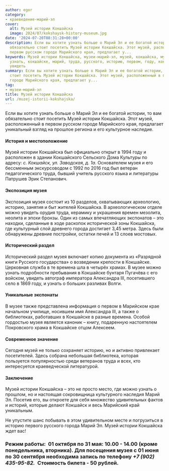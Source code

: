 ```yaml
---
author: egor
category:
- краеведение-марий-эл
cover:
  alt: Музей истории Кокшайска
  image: 2024/07/kokshaysk-history-museum.jpg
date: '2024-07-20T08:31:28+00:00'
description: Если вы хотите узнать больше о Марий Эл и ее богатой истории, то вам
  обязательно стоит посетить Музей истории Кокшайска. Этот музей, расположенный в
  первом русском городе Марийского края, предлагает у...
keywords: Музей истории Кокшайска, музеи-марий-эл, музей, кокшайска, музея, истории,
  узнать, кокшайске, марий, труда, русского, историю, первом, году, кокшайск, экспозиция,
  увидеть
summary: Если вы хотите узнать больше о Марий Эл и ее богатой истории, то вам обязательно
  стоит посетить Музей истории Кокшайска. Этот музей, расположенный в первом русском
  городе Марийского края, предлагает у...
tag:
- музеи-марий-эл
title: Музей истории Кокшайска
url: /muzej-istorii-kokshajska/
---
```


Если вы хотите узнать больше о Марий Эл и ее богатой истории, то вам обязательно стоит посетить Музей истории Кокшайска. Этот музей, расположенный в первом русском городе Марийского края, предлагает уникальный взгляд на прошлое региона и его культурное наследие.

#### История и местоположение

Музей истории Кокшайска был официально открыт в 1994 году и расположен в здании Кокшайского Сельского Дома Культуры по адресу: _с. Кокшайск, ул. Заводская, д. 1а_. Основателем музея и его бессменным экскурсоводом с 1992 по 2016 год был ветеран педагогического труда, бывший учитель русского языка и литературы Патрушев Эрик Степанович.

#### Экспозиция музея

Экспозиция музея состоит из 10 разделов, охватывающих археологию, историю, занятия и быт жителей Кокшайска. В археологическом отделе можно увидеть орудия труда, керамику и украшения времен мезолита, неолита и эпохи бронзы. Один из самых впечатляющих экспонатов – это находки, сделанные в ходе раскопок исторической зоны Кокшайска, где культурный слой древнего города достигает 3,45 метра. Здесь были обнаружены древние постройки, остатки печей и 13 слоев мостовых.

#### Исторический раздел

Исторический раздел музея включает копию документа из «Разрядной книги Русского государства» о возведении крепости в Кокшайске. Церковная служба в те времена шла в четырёх храмах. В музее можно узнать подробности пребывания в Кокшайске бунтаря Пугачёва с его войском, увидеть автограф императора Александра III, посетившего село в 1869 году, и узнать о больших разливах Волги.

#### Уникальные экспонаты

В музее также представлена информация о первом в Марийском крае начальном училище, носившем имя Александра III, а также о библиотеках, работавших в Кокшайске в разные времена. Особой гордостью музея является каноник – книгу, подаренную настоятелем Покровского храма в Кокшайске отцом Алексеем.

#### Современное значение

Сегодня музей не только сохраняет историю, но и активно привлекает посетителей. Здесь собрана небольшая библиотека, которая пользуется популярностью среди ветеранов труда и всех, кто интересуется краеведческой литературой.

#### Заключение

Музей истории Кокшайска – это не просто место, где можно узнать о прошлом, но и настоящая сокровищница культурного наследия Марий Эл. Посетив его, вы откроете для себя множество удивительных фактов и историй, которые делают Кокшайск и весь Марийский край уникальным.

Не упустите шанс побывать в этом удивительном месте и погрузиться в историю первого русского города Марий Эл. Музей истории Кокшайска ждет вас!

### Режим работы:  01 октября по 31 мая: 10.00 - 14.00 (кроме понедельника, вторника). Для посещения музея с 01 июня по 30 сентября необходима запись по телефону _+7 (902) 435-95-82._  Стоимость билета \- 50 рублей.